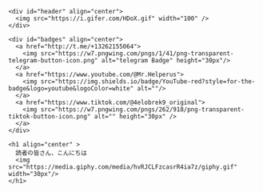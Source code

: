 





    <div id="header" align="center">
      <img src="https://i.gifer.com/HDoX.gif" width="100" />
    </div>

    <div id="badges" align="center">
      <a href="http://t.me/+13262155064">
        <img src="https://w7.pngwing.com/pngs/1/41/png-transparent-telegram-button-icon.png" alt="telegram Badge" height="30px"/>
      </a>
      <a href="https://www.youtube.com/@Mr.Helperus">
        <img src="https://img.shields.io/badge/YouTube-red?style=for-the-badge&logo=youtube&logoColor=white" alt=""/>
      </a>
      <a href="https://www.tiktok.com/@4elobrek9_original">
        <img src="https://w7.pngwing.com/pngs/262/918/png-transparent-tiktok-button-icon.png" alt="" height="30px" />
      </a>
    </div>
    
    <h1 align="center" >
      読者の皆さん、こんにちは
      <img src="https://media.giphy.com/media/hvRJCLFzcasrR4ia7z/giphy.gif" width="30px"/>
    </h1>
